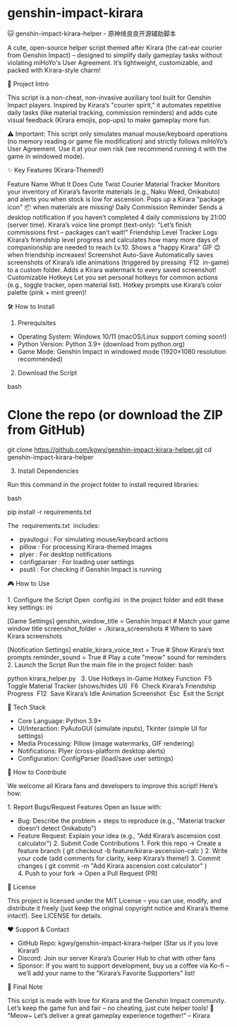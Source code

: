 # genshin-impact-kirara
🐱 genshin-impact-kirara-helper - 原神绮良良开源辅助脚本
 
A cute, open-source helper script themed after Kirara (the cat-ear courier from Genshin Impact) – designed to simplify daily gameplay tasks without violating miHoYo's User Agreement. It’s lightweight, customizable, and packed with Kirara-style charm!
 
📝 Project Intro
 
This script is a non-cheat, non-invasive auxiliary tool built for Genshin Impact players. Inspired by Kirara’s "courier spirit," it automates repetitive daily tasks (like material tracking, commission reminders) and adds cute visual feedback (Kirara emojis, pop-ups) to make gameplay more fun.
 
⚠️ Important: This script only simulates manual mouse/keyboard operations (no memory reading or game file modification) and strictly follows miHoYo’s User Agreement. Use it at your own risk (we recommend running it with the game in windowed mode).
 
✨ Key Features (Kirara-Themed!)
 
Feature Name What It Does Cute Twist 
Courier Material Tracker Monitors your inventory of Kirara’s favorite materials (e.g., Naku Weed, Onikabuto) and alerts you when stock is low for ascension. Pops up a Kirara "package icon" 📦 when materials are missing! 
Daily Commission Reminder Sends a desktop notification if you haven’t completed 4 daily commissions by 21:00 (server time). Kirara’s voice line prompt (text-only): "Let’s finish commissions first – packages can’t wait!" 
Friendship Level Tracker Logs Kirara’s friendship level progress and calculates how many more days of companionship are needed to reach Lv.10. Shows a "happy Kirara" GIF 😊 when friendship increases! 
Screenshot Auto-Save Automatically saves screenshots of Kirara’s idle animations (triggered by pressing  F12  in-game) to a custom folder. Adds a Kirara watermark to every saved screenshot! 
Customizable Hotkeys Let you set personal hotkeys for common actions (e.g., toggle tracker, open material list). Hotkey prompts use Kirara’s color palette (pink + mint green)! 
 
🛠️ How to Install
 
1. Prerequisites
 
- Operating System: Windows 10/11 (macOS/Linux support coming soon!)
- Python Version: Python 3.9+ (download from python.org)
- Game Mode: Genshin Impact in windowed mode (1920×1080 resolution recommended)
 
2. Download the Script
 
bash
  
# Clone the repo (or download the ZIP from GitHub)
git clone https://github.com/kgwy/genshin-impact-kirara-helper.git
cd genshin-impact-kirara-helper
 
 
3. Install Dependencies
 
Run this command in the project folder to install required libraries:
 
bash
  
pip install -r requirements.txt
 
 
The  requirements.txt  includes:
 
-  pyautogui : For simulating mouse/keyboard actions
-  pillow : For processing Kirara-themed images
-  plyer : For desktop notifications
-  configparser : For loading user settings
-  psutil : For checking if Genshin Impact is running
 
🎮 How to Use
 
1. Configure the Script
Open  config.ini  in the project folder and edit these key settings:
ini
  
[Game Settings]
genshin_window_title = Genshin Impact  # Match your game window title
screenshot_folder = ./kirara_screenshots  # Where to save Kirara screenshots

[Notification Settings]
enable_kirara_voice_text = True  # Show Kirara’s text prompts
reminder_sound = True  # Play a cute "meow" sound for reminders
 
2. Launch the Script
Run the main file in the project folder:
bash
  
python kirara_helper.py
 
3. Use Hotkeys in-Game
Hotkey Function 
 F5  Toggle Material Tracker (shows/hides UI) 
 F6  Check Kirara’s Friendship Progress 
 F12  Save Kirara’s Idle Animation Screenshot 
 Esc  Exit the Script 
 
🧰 Tech Stack
 
- Core Language: Python 3.9+
- UI/Interaction: PyAutoGUI (simulate inputs), Tkinter (simple UI for settings)
- Media Processing: Pillow (image watermarks, GIF rendering)
- Notifications: Plyer (cross-platform desktop alerts)
- Configuration: ConfigParser (load/save user settings)
 
🤝 How to Contribute
 
We welcome all Kirara fans and developers to improve this script! Here’s how:
 
1. Report Bugs/Request Features
Open an Issue with:
- Bug: Describe the problem + steps to reproduce (e.g., "Material tracker doesn’t detect Onikabuto")
- Feature Request: Explain your idea (e.g., "Add Kirara’s ascension cost calculator")
2. Submit Code Contributions
1. Fork this repo → Create a feature branch ( git checkout -b feature/kirara-ascension-calc )
2. Write your code (add comments for clarity, keep Kirara’s theme!)
3. Commit changes ( git commit -m "Add Kirara ascension cost calculator" )
4. Push to your fork → Open a Pull Request (PR)
 
📜 License
 
This project is licensed under the MIT License – you can use, modify, and distribute it freely (just keep the original copyright notice and Kirara’s theme intact!). See LICENSE for details.
 
❤️ Support & Contact
 
- GitHub Repo: kgwy/genshin-impact-kirara-helper (Star us if you love Kirara!)
- Discord: Join our server Kirara’s Courier Hub to chat with other fans
- Sponsor: If you want to support development, buy us a coffee via Ko-fi – we’ll add your name to the "Kirara’s Favorite Supporters" list!
 
🐾 Final Note
 
This script is made with love for Kirara and the Genshin Impact community. Let’s keep the game fun and fair – no cheating, just cute helper tools! 🎉
"Meow~ Let’s deliver a great gameplay experience together!" – Kirara
